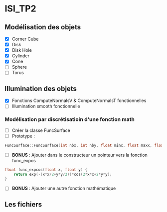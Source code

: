 # ISI_TP2

## Modélisation des objets 

- [x] Corner Cube
- [x] Disk
- [x] Disk Hole
- [x] Cylinder
- [x] Cone
- [ ] Sphere
- [ ] Torus

## Illumination des objets

- [x] Fonctions ComputeNormalsV & ComputeNormalsT fonctionnelles
- [ ] Illumination smooth fonctionnelle

### Modélisation par discrétisatioin d'une fonction math

- [ ] Créer la classe FuncSurface
- [ ] Prototype : 

```c++
FuncSurface::FuncSurface(int nbx, int nby, float minx, float maxx, float miny, float maxy);
```

- [ ] **BONUS** : Ajouter dans le constructeur un pointeur vers la fonction func_expos

```c++
float func_expcos(float x, float y) {
    return exp(-(x*x/2+y*y/2))*cos(2*x*x+2*y*y);
}
```

- [ ] **BONUS** : Ajouter une autre fonction mathématique

## Les fichiers